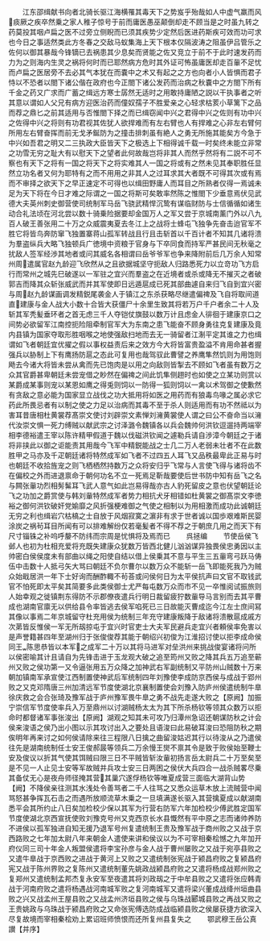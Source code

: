 <!-- { "loadSidebar": true } -->
　　江东邵缉献书向者北骑长驱江海横罹其毒天下之势岌乎殆哉如人中虚气羸而风痰厥之疾卒然乗之家人稚子惊号于前而庸医愚巫颠倒却走不顾当是之时虽九转之药莫投其咽卢扁之医不过旁立侧睨而已须其疾势少定然后医进药斯疾可效而功可求也今日之事适然类此方冬春之交敌马蚁集海上天下根本仅隔波涛之阻虽伊吕管乐之佐何以御其暴哉今锋镝已去祸患其少息矣而贤能之佐又竞立于前不于此时速发药而力为之则海内生灵之祸将何时而已耶然病方危时其外证可怖虽庸医却走百軰不足忧而卢扁之医居旁不去必其气本犹在而嚢中之术又有起之之方也向者小人皆惧而君子恃以不恐者以閤下诸公偕在政府也今正閤下诸公发药而治病之秋嚢中之方閤下所有千金之药又广求而广蓄之缉远方寒士孱然无适时之用敢持庸陋之説以干执事者之听其意以谓如人父兄有病方迎医治药而僮奴孺子不胜爱亲之心轻求枯荄小草篱下之品而荐之鼎匕之前其适用与否惟閤下择之而已缉窃闻中兴之君得中兴之佐则有功中兴之佐得中兴之将则有功君视其佐犹人欲捍难而有左右臂也人有捍难之心非左右臂何所用左右臂奋挥而前无戈矛鋋防为之撞击排刺虽有絶人之勇无所施其能矣方今急于中兴如吾君之明又二三执政大臣皆天下之极选上下相得诚千载一时矣终未能立非常之功雪无穷之耻大有以慰天下之望者此何故哉岂将非其人而然乎然将有二説不可不察也有天下之将有一国之将天下之将实难其人一国之将或有之然未见其奉职胜任显然立功名者又何为耶特有之而不用用之非其人之过耳求其大者既不可得其次或有焉而不审择之欲天下之早正速定不可得也以缉田野庸人而耳目之所熟者仅得一焉诚未足为天下将在今日才难之际谓之一国之将斯可矣敢率然陈之惟閤下少垂意焉伏见武德大夫英州刺史御营使司统制军马岳飞骁武精悍沉鸷有谋临财防与士信循循如诸生动合礼法顷在河北尝以数十骑乗险据要却金国万人之军又尝于京城南薰门外以八九百人破王善张用二十万之众威震夷夏去冬江上之战将士蜂屯飞独争先奋击迨官军不胜它将皆鸟奔防窜飞独置寨蒋山孤军转战且行且击斩首以千百计者不知其几诸将溃为羣盗纵兵大略飞独顿兵广徳境中资粮于官身与下卒同食而持军严甚民间无秋毫之扰敌人签军经渉其地者或问其威名各相谓曰岳爷爷军也争来降附前后几万余人知常州周遣属官赵九龄迎飞欣然从之且欲据城坚守扼敌人归路悉死力以立竒功飞方启行而常州之城先巳破遂以一军驻之宜兴而羣盗之在近境者或杀或降无不摧灭之者破郭吉而降其众斩张威武而并其军使即日远遁扈成已死其部曲遽自来归飞自到宜兴密与周赵九龄谋画调发精鋭尾袭金人于镇江之东杀获略尽继遣偏禆及飞自将取间道直建康与金人战大小数十合皆大获僵尸十余里生致其将若万户千户者余二十人及斩其军秃髪垂环者之首无虑三千人夺铠仗旗鼓以数万计且虑金人徘徊于建康京口之间势必欲留军江南控扼险阻牵制官军大为东南之患飞能奋不顾身勇往克复建康及竟内县镇为国家夺取形胜咽喉之地使强敌扫地而去无一骑留者江淛平定其谁之力也缉谓如飞者朝廷宜优擢之假以事权益责后来之效方今大将皆富贵盈溢不肯用命甚者握强兵以胁制上下有鹰扬防扈之态此可复用也哉驾驭此曹譬之养鹰隼然饥则为用饱则飏去今诸大将皆未尝从禽而先已饱肉是以用之向敌则皆掣去不顾如飞者虽有数万之众其官爵甚卑朝廷未尝宠借之眇然在偏禆之间此饥隼侧趐时也如使之立某功则赏以某爵成某事则宠以某恩如鹰之得兎则饲以一防得一狐则饲以一禽以术驾御之使歉然有贪敌之意必能为国家显立战伐之功大抵用将如医之用药而有狼毒鸟喙之属必求它药此所畏忌者有以制之使之力足以治病而其毒不至于杀人则适用而有功不然祗以为害耳昔唐相杜黄裳荐髙崇文使讨刘辟崇文素惮刘澭黄裳使人谓之曰公不奋命当以澭代汝崇文惧一死力缚贼以献武宗之讨泽潞令魏镇各以兵会魏帅何洪钦逗遛持两端宰相李德裕遣王宰以陈许精甲假道于魏以伐磁洪钦闻之遽勒兵请自渉漳今朝廷之于诸将非挟此以御之讵能责其用哉今飞军中精鋭能战之士几二万人老弱未壮者不在此数胜甲之马亦及千疋朝廷诸将特然成军如飞者不过四五人耳飞又品秩最卑此正易与时也朝廷不收拾旌宠之则飞栖栖然持数万之众将安归乎飞常与人言使飞得与诸将齿不在偏校之外而进退禀命于朝何功名不立一死焉足靳哉要使后世书防中知有岳飞之名与闗张軰功烈相髣髴耳飞武人意气如此岂易得哉亦古人豹死留皮之意也伏望朝廷论飞之功加之爵赏使与韩刘軰特然成军者势力相抗犬牙相错如杜黄裳之御髙崇文李徳裕之御何洪钦破奸党媮靡之风折强梗难御之气使之相制以为用相激而成功此诚朝廷无穷之利也缉岩穴枯槁之士自放于风烟寂寞之濵非有求于世者诚以国歩艰难斯民婴涂炭之祸茍耳目所闻有可以排难解纷仅若毫髪者不得不荐之于朝庶几用之而天下有尺寸锱铢之补呜呼嫠不防纬而宗周是忧惧将及焉而已
　　呉拯编
　　节使岳侯飞邺人也初为杜相充爱将充既失建康众犹数万皆西北健儿汹汹谋异独畏侯忠勇因以主帅密白侯侯度未有部曲以绳之阳使自结以借上侯乗其不意与平生三五軰弯弓跃马俦伍中击数十人抵弓矢大骂曰朝廷不负尔曹尔以数万众不能斩一岳飞即能死我乃为贼众始戢居洪一年下士好询而酬酢輙不茍荅或问侯何日为太平侯抗声曰文官不取钱武官不怕死即太平矣其简要多此类侯御士尤严每屯数万众而市不见一卒惟阅试振旅则人始幸观之徙镇荆东得防不示郡僚夜遣兵行明日裁留疲狞数軰导马言别而去其平曹成也湖南官廪无以供给县令率皆逃去侯军啗死已三日故能灭曹成迄今江左士庶间冩其像以事焉二年京城留守杜充用侯为统制三年充守建康叛降于敌诸将溃散扈成戚方次苐皆反惟侯一军无所刼掠屯于宜兴时官吏士大夫军民避兵走宜兴者頼侯率免害以是声誉籍甚四年至湖州归于张俊俊荐其能于朝绍兴初俊为江淮招讨使以拒李成命侯同王陈思恭皆以本军之成军二十万以其将马进军对垒洪州来挑战俊宴诸将问所以侯密喻其计且请自为先锋击进于玉龙观大破之追至筠州又败之降其兵五万追至蕲州又败之侯功第一又令逼张用五万众降之加神武右军副统制又平防州山贼数十万来朝加镇南军承宣使江西制置使神武后军统制四年刘豫使李成防京西侯与成战于郢州败之又克邓隋唐三州加清远军节度使湖北京襄制置使会刘豫入防庐州侯遣统制牛臯徐庆救之会合张琦及豫军战于庐州豫军畏牛臯之勇不战先走遂大败之【原阙】加振宁崇信军节度使率兵入万至鼎州以讨湖贼杨太太为其下所杀杨钦等领其众数万以拒命时都督诸军事张浚出【原阙】湖观之知其未可攻乃归潭州急诏还朝谋防秋之计会侯来浚语之侯乃出小图以示其攻讨出入之要处且语浚曰此易破耳浚曰恐阻防秋之期俟明年再来讨之如何侯请除来往三程限八日擒之曲留浚姑迟其行以待浚从之乃遣侯往先是湖南统制任士安王俊郝晸等领兵二万余慢王爕不禀其令是致于败侯始至鞭士安及俊议以折其气使其饵贼曰限三日不平贼皆斩汝軰初扬言岳太尉兵二十万至矣至是不见一人止见士安等军故贼并兵攻士安三日两困之侯伏大兵四合一战杀贼畧尽乗其备仗无心是夜舟师径掩其营其巢穴遂俘杨钦等唯夏成营三面临大湖背山势【阙】不降侯亲往测其水浅处令善骂者二千人往骂之又悉众运草木放上流贼营中闻骂怒甚争挥瓦石击之而遇所放顺流草木乗之一旦填满遂长驱入其营擒夏成以献湖南悉平会其所约止八日矣加检校少保以其军为行营右防军六年加检校少傅武胜定国军节度使湖北京西宣抚使败刘豫克号州又克西京长水县慨然有平中原之志而诸帅养防不进侯以孤军独进自知无援乃退军号州复遣统制王贵及豫军战于商州败之又战于京西路败之七年加太尉八年来朝金人遣使来讲和侯议以为不可宰相秦桧憾之九年加开府仪同三司十年金人叛盟侯遣将李宝孙彦与金人战于曹州屡败之又战于宛亭县败之又遣牛臯战于京西败之进战于黄河上又败之又遣统制张宪战于颍昌府败之复颍昌府宪又战于陈州界败之复陈州又遣统制董先姚政战颍昌府败之又遣将杨成战郑州败之复郑州又遣统制孟邦杰复永安军至夜遣其将刘政刼之于中牟县败之又遣将张应韩青战于河南府败之遣将杨遇战河南城军败之复河南城军又遣将梁兴董成战绛州垣曲县败之兴又战孟州王屋县败之又战孟州济垣县败之侯与乌珠战郾城县败之再战又败之王贵姚政与乌珠战于颍昌府败之又命张宪傅选防成战临颍县败之侯屡获捷方欲深入尽复故境而宰相秦桧劝上累诏班师愤恨而还所复州县复失之
　　鄂武穆王岳公真讃【并序】
